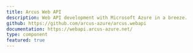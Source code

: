 ```yaml
---
title: Arcus Web API
description: Web API development with Microsoft Azure in a breeze.
github: https://github.com/arcus-azure/arcus.webapi
documentation: https://webapi.arcus-azure.net/
type: component
featured: true
---
```

